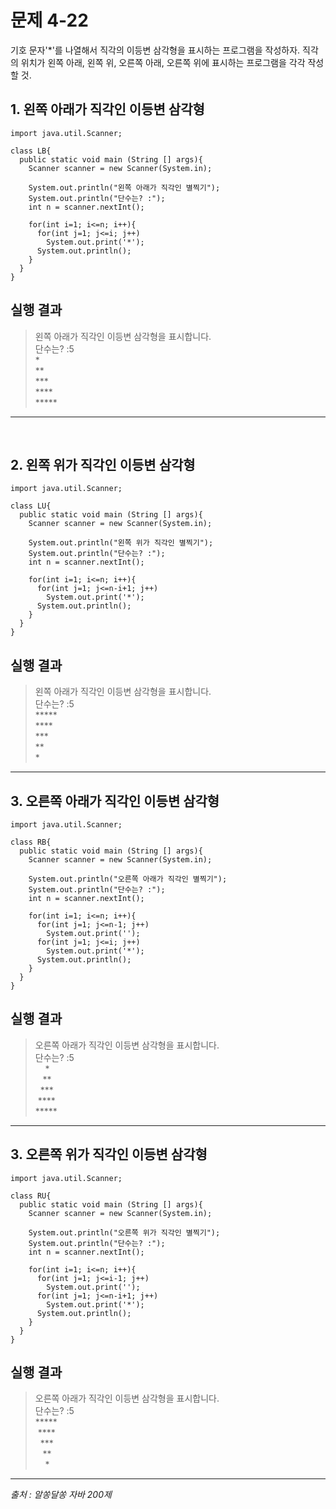 # 문제 4-22
기호 문자'*'를 나열해서 직각의 이등변 삼각형을 표시하는 프로그램을 작성하자. 직각의 위치가 왼쪽 아래, 왼쪽 위, 오른쪽 아래, 오른쪽 위에 표시하는 프로그램을 각각 작성할 것.

## 1.  왼쪽 아래가 직각인 이등변 삼각형
```
import java.util.Scanner;

class LB{
  public static void main (String [] args){
    Scanner scanner = new Scanner(System.in);

    System.out.println("왼쪽 아래가 직각인 별찍기");
    System.out.println("단수는? :");
    int n = scanner.nextInt();

    for(int i=1; i<=n; i++){
      for(int j=1; j<=i; j++)
        System.out.print('*');
      System.out.println();
    }
  }
}
```

## 실행 결과
> 왼쪽 아래가 직각인 이등변 삼각형을 표시합니다.
> <br>단수는? :5
> <br>*
> <br>**
> <br>***
> <br>****
> <br>*****

---
<br>

## 2.  왼쪽 위가 직각인 이등변 삼각형
```
import java.util.Scanner;

class LU{
  public static void main (String [] args){
    Scanner scanner = new Scanner(System.in);

    System.out.println("왼쪽 위가 직각인 별찍기");
    System.out.println("단수는? :");
    int n = scanner.nextInt();

    for(int i=1; i<=n; i++){
      for(int j=1; j<=n-i+1; j++)
        System.out.print('*');
      System.out.println();
    }
  }
}
```

## 실행 결과
> 왼쪽 아래가 직각인 이등변 삼각형을 표시합니다.
> <br>단수는? :5
> <br>*****
> <br>****
> <br>***
> <br>**
> <br>*

---

## 3.  오른쪽 아래가 직각인 이등변 삼각형
```
import java.util.Scanner;

class RB{
  public static void main (String [] args){
    Scanner scanner = new Scanner(System.in);

    System.out.println("오른쪽 아래가 직각인 별찍기");
    System.out.println("단수는? :");
    int n = scanner.nextInt();

    for(int i=1; i<=n; i++){
      for(int j=1; j<=n-1; j++)
        System.out.print('');
      for(int j=1; j<=i; j++)
        System.out.print('*');
      System.out.println();
    }
  }
}
```

## 실행 결과
> 오른쪽 아래가 직각인 이등변 삼각형을 표시합니다.
> <br>단수는? :5
> <br>&nbsp;&nbsp;&nbsp;&nbsp;*
> <br>&nbsp;&nbsp;&nbsp;**
> <br>&nbsp;&nbsp;***
> <br>&nbsp;****
> <br>*****

---

## 3.  오른쪽 위가 직각인 이등변 삼각형
```
import java.util.Scanner;

class RU{
  public static void main (String [] args){
    Scanner scanner = new Scanner(System.in);

    System.out.println("오른쪽 위가 직각인 별찍기");
    System.out.println("단수는? :");
    int n = scanner.nextInt();

    for(int i=1; i<=n; i++){
      for(int j=1; j<=i-1; j++)
        System.out.print('');
      for(int j=1; j<=n-i+1; j++)
        System.out.print('*');
      System.out.println();
    }
  }
}
```

## 실행 결과
> 오른쪽 아래가 직각인 이등변 삼각형을 표시합니다.
> <br>단수는? :5
> <br>*****
> <br>&nbsp;****
> <br>&nbsp;&nbsp;***
> <br>&nbsp;&nbsp;&nbsp;**
> <br>&nbsp;&nbsp;&nbsp;&nbsp;*

---

*출처 : 알쏭달쏭 자바 200제*